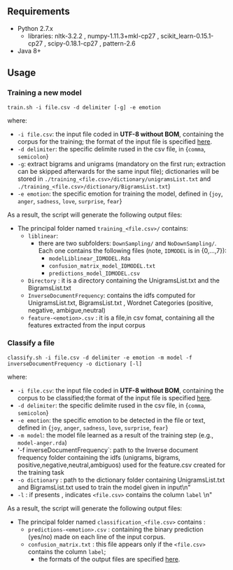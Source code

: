 ## Requirements
* Python 2.7.x
  * libraries: nltk-3.2.2 , numpy-1.11.3+mkl-cp27 , scikit_learn-0.15.1-cp27 , scipy-0.18.1-cp27 , pattern-2.6
* Java 8+

## Usage

### Training a new model
```
train.sh -i file.csv -d delimiter [-g] -e emotion 
```
where:
* `-i file.csv`: the input file coded in **UTF-8 without BOM**, containing the corpus for the training; the format of the input file is specified [here](https://github.com/collab-uniba/Emotion_and_Polarity_SO/wiki/File-format-for-training-corpus).
* `-d delimiter`: the specific delimite rused in the csv file, in {`comma`, `semicolon`}
* `-g`: extract bigrams and unigrams (mandatory on the first run; extraction can be skipped afterwards for the same input file); dictionaries will be stored in `./training_<file.csv>/dictionary/unigramsList.txt` and `./training_<file.csv>/dictionary/BigramsList.txt`)
* `-e emotion`: the specific emotion for training the model, defined in {`joy`, `anger`, `sadness`, `love`, `surprise`, `fear`}

As a result, the script will generate the following output files:

* The principal folder named `training_<file.csv>/` contains:
   * `liblinear`:
     * there are two subfolders: `DownSampling/` and `NoDownSampling/`. Each one contains the following files  (note, `IDMODEL` is in {0,...,7}):
          * `modelLiblinear_IDMODEL.Rda`
          * `confusion_matrix_model_IDMODEL.txt`
          * `predictions_model_IDMODEL.csv`
   * `Directory` : it is a directory containing the UnigramsList.txt and the BigramsList.txt
   * `InverseDocumentFrequency`: contains the idfs computed for UnigramsList.txt, BigramsList.txt , Wordnet Categories (positive, negative, ambigue,neutral)
   * `feature-<emotion>.csv` : it is a file,in csv fomat, containing all the features extracted from the input corpus


### Classify a file
```
classify.sh -i file.csv -d delimiter -e emotion -m model -f inverseDocumentFrequency -o dictionary [-l]
```
where:
* `-i file.csv`: the input file coded in **UTF-8 without BOM**, containing the corpus to be classified;the format of the input file is specified [here](https://github.com/collab-uniba/Emotion_and_Polarity_SO/wiki/File-format-for-classification-corpus).
* `-d delimiter`: the specific delimite rused in the csv file, in {`comma`, `semicolon`}
* `-e emotion`: the specific emotion to be detected in the file or text, defined in {`joy`, `anger`, `sadness`, `love`, `surprise`, `fear`}
* `-m model`: the model file learned as a result of the training step (e.g., `model-anger.rda`)
* '-f inverseDocumentFrequency`: path to the Inverse document frequency folder containing  the idfs (unigrams, bigrams, positive,negative,neutral,ambiguos) used for the feature.csv created for the training task
* `-o dictionary` : path to the dictionary folder containing  UnigramsList.txt and BigramsList.txt used to train the model given in input\n"
* `-l` : if presents , indicates  `<file.csv>` contains the column `label` \n"

As a result, the script will generate the following output files:
* The principal folder named `classification_<file.csv>` contains :
  * `predictions-<emotion>.csv` : containing the binary prediction (yes/no) made on each line of the input corpus.
  * `confusion_matrix.txt` : this file appears only if the `<file.csv>` contains the column `label`;
     * the formats of the output files are specified [here](https://github.com/collab-uniba/Emotion_and_Polarity_SO/wiki/File-format-for-classification-output).

